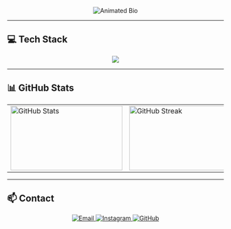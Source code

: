 <p align="center">
  <img src="https://readme-typing-svg.herokuapp.com?font=Fira+Code&pause=1000&color=adff89&center=true&vCenter=true&width=435&lines=Software+Developer;Future+DevOps+Engineer;Aspiring+Software+%26+DevOps+Engineer;Code.+Deploy.+Learn.+Repeat.;Innovating+One+Project+at+a+Time" alt="Animated Bio" />
</p>

---

## 💻 Tech Stack

<p align="center">
  <img src="https://skillicons.dev/icons?i=python,js,react,html,css,tailwind,flask,nodejs,postgres,mysql,sqlite,firebase,docker,git,github,vscode,figma,blender,postman" />
</p>

---

## 📊 GitHub Stats

<table align="center">
  <tr>
    <td>
      <img src="https://github-readme-stats.vercel.app/api?username=drndcndev&show_icons=true&theme=radical" alt="GitHub Stats" width="260" height="150" />
    </td>
    <td>
      <img src="https://github-readme-streak-stats.herokuapp.com/?user=drndcndev&theme=radical" alt="GitHub Streak" width="260" height="150" />
    </td>
  </tr>
</table>




---

## 📫 Contact

<p align="center">
  <a href="mailto:narodecin@gmail.com">
    <img src="https://img.shields.io/badge/Email-D14836?style=for-the-badge&logo=gmail&logoColor=white" alt="Email" />
  </a>
  <a href="https://www.instagram.com/drndcndev/">
    <img src="https://img.shields.io/badge/Instagram-E4405F?style=for-the-badge&logo=instagram&logoColor=white" alt="Instagram" />
  </a>
  <a href="https://github.com/drndcndev">
    <img src="https://img.shields.io/badge/GitHub-181717?style=for-the-badge&logo=github&logoColor=white" alt="GitHub" />
  </a>
</p>





